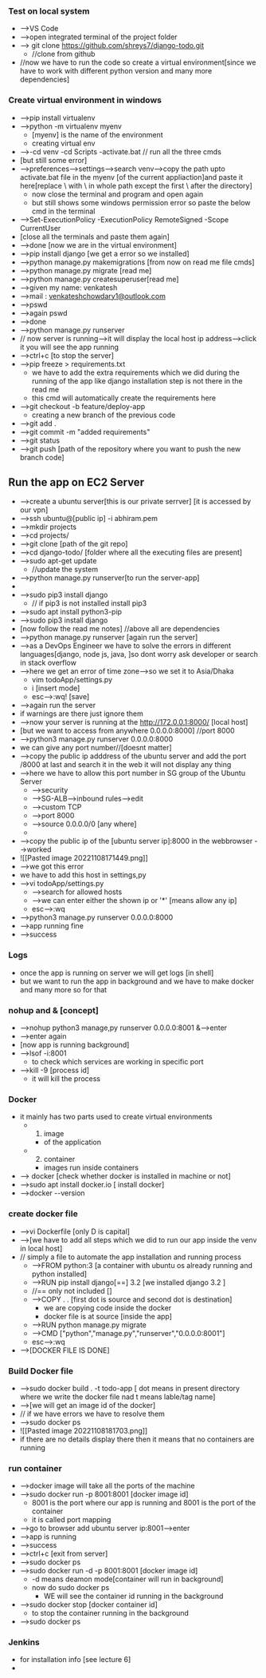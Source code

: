 ### Test on local system
- -->VS Code
- -->open integrated terminal of the project folder
- --> git clone https://github.com/shreys7/django-todo.git
	- //clone from github
- //now we have to run the code so create a virtual environment[since we have to work with different python version and many more dependencies]
### Create virtual environment in windows
- -->pip install virtualenv
- -->python -m virtualenv myenv
	- [myenv] is the name of the environment
	- creating virtual env
- -->-cd venv
		-cd Scripts
		-activate.bat
	// run all the three cmds
- [but still some error]
- -->preferences-->settings-->search venv-->copy the path upto activate.bat file in the myenv [of the current appliaction]and paste it here[replace \ with \\ in whole path except the first \ after the directory]
	- now close the terminal and program and open again
	- but still shows some windows permission error so paste the below cmd in the terminal
- -->Set-ExecutionPolicy -ExecutionPolicy RemoteSigned -Scope CurrentUser
- [close all the terminals and paste them again]
- -->done [now we are in the virtual environment]
- -->pip install django [we get a error so we installed]
- -->python manage.py makemigrations [from now on read me file cmds]
- -->python manage.py migrate [read me]
- -->python manage.py createsuperuser[read me]
- -->given my name: venkatesh
- -->mail : venkateshchowdary1@outlook.com
- -->pswd
- -->again pswd
- -->done
- -->python manage.py runserver
- // now server is running-->it will display the local host ip address-->click it you will see the app running
- -->ctrl+c [to stop the server]
- -->pip freeze > requirements.txt 
	- we have to add the extra requirements which we did during the running of the app like django installation step is not there in the read me
	- this cmd will automatically create the requirements here
- -->git checkout -b feature/deploy-app
	- creating a new branch of the previous code 
- -->git add .
- -->git commit -m "added requirements"
- -->git status
- -->git push [path of the repository where you want to push the new branch code]

## Run the app on EC2 Server
- -->create a ubuntu server[this is our private serrver]  [it is accessed by our vpn]
- -->ssh ubuntu@[public ip] -i abhiram.pem
- -->mkdir projects
- -->cd projects/
- -->git clone [path of the git repo]
- -->cd django-todo/ [folder where all the executing files are present]
- -->sudo apt-get update
	- //update the system
- -->python manage.py runserver[to run the server-app]
- 
- -->sudo pip3 install django 
	- // if pip3 is not installed install pip3
- -->sudo apt install python3-pip
- -->sudo pip3 install django
- [now follow the read me notes] //above all are dependencies
- -->python manage.py runserver [again run the server]
- -->as a DevOps Engineer we have to solve the errors in different languages[django, node js, java, ]so dont worry ask developer or search in stack overflow
- -->here we get an error of time zone-->so we set it to Asia/Dhaka
	- vim todoApp/settings.py
	- i [insert mode]
	- esc-->:wq! [save]
- -->again run the server
- if warnings are there just ignore them
- -->now your server is running at the http://172.0.0.1:8000/ [local host]
- [but we want to access from anywhere 0.0.0.0:8000] //port 8000
- -->python3 manage.py runserver 0.0.0.0:8000
- we can give any port number//[doesnt matter]
- -->copy the public ip adddress of the ubuntu server and add the port /8000 at last and search it in the web it will not display any thing
- -->here we have to allow this port number in SG group of the Ubuntu Server
	- -->security
	- -->SG-ALB-->inbound rules-->edit
	- -->custom TCP
	- -->port 8000
	- -->source 0.0.0.0/0 [any where]
	- 
- -->copy the public ip of the [ubuntu server ip]:8000 in the webbrowser           -->worked
- ![[Pasted image 20221108171449.png]]
- -->we got this error
- we have to add this host in settings,py
- -->vi todoApp/settings.py
	- -->search for allowed hosts
	- -->we can enter either the shown ip or '*' [means allow any ip]
	- esc-->:wq
- -->python3 manage.py runserver 0.0.0.0:8000
- -->app running fine 
- -->success
### Logs
- once the app is running on server we will get logs [in shell]
- but we want to run the app in background and we have to make docker and many more so for that
### nohup and & [concept]
- -->nohup python3 manage,py runserver 0.0.0.0:8001 &-->enter
- -->enter again
- [now app is running background]
- -->lsof -i:8001 
	- to check which services are working in specific port
- -->kill -9 [process id]
	- it will kill the process

### Docker
- it mainly has two parts used to create virtual environments 
	- 1. image
		- of the application
	- 2. container
		- images run inside containers
- --> docker [check whether docker is installed in machine or not]
- -->sudo apt install docker.io [ install docker]
- -->docker --version
### create docker file
- -->vi Dockerfile [only D is capital]
- -->[we have to add all steps which we did to  run our app inside the venv in local host]
- // simply a file to automate the app installation and running process
	- -->FROM python:3 [a container with ubuntu os already running and python installed]
	- -->RUN pip install django[==] 3.2   [we installed django 3.2 ]
	- //== only not included []
	- -->COPY . .  [first dot is source and second dot is destination]
		- we are copying code inside the docker
		- docker file is at source [inside the app]
	- -->RUN python manage.py migrate
	- -->CMD ["python","manage.py","runserver","0.0.0.0:8001"]
	- esc-->:wq
- -->[DOCKER FILE IS DONE]
### Build Docker file
- -->sudo docker build . -t todo-app [ dot means in present directory where we write the docker file nad t means lable/tag name]
- -->[we will get an image id of the docker]
- // if we have errors we have to resolve them
- -->sudo docker ps
- ![[Pasted image 20221108181703.png]]
- if there are no details display there then it means that no containers are running
### run container
- -->docker image will take all the ports of the machine
- -->sudo docker run -p 8001:8001 [docker image id]
	- 8001 is the port where our app is running and 8001 is the port of the container
	- it is called port mapping
- -->go to browser add ubuntu server ip:8001-->enter
- -->app is running
- -->success
- -->ctrl+c [exit from server]
- -->sudo docker ps
- -->sudo docker run -d -p 8001:8001 [docker image id]
	- -d means deamon mode[container will run in background]
	- now do sudo docker ps
		- WE will see the container id running in the background
- -->sudo docker stop [docker container id]
	- to stop the container running in  the background
- -->sudo docker ps

### Jenkins
- for installation info [see lecture 6]
- 

